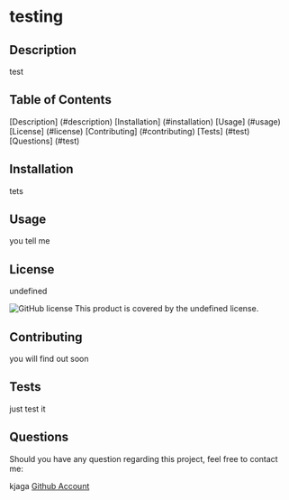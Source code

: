 
  
  # testing

  ## Description
  test

  ## Table of Contents

[Description] (#description)
[Installation] (#installation)
[Usage] (#usage)
[License] (#license)
[Contributing] (#contributing)
[Tests] (#test)
[Questions] (#test)

  ## Installation
  tets

  ## Usage
  you tell me

  ## License
  undefined

  ![GitHub license](https://img.shields.io/badge/license-undefined-blue.svg)
  This product is covered by the undefined license.

  ## Contributing
  you will find out soon

  ## Tests
  just test it

  ## Questions
  Should you have any question regarding this project, feel free to contact me:

  kjaga
  [Github Account](https://github.com/dadkkj)

